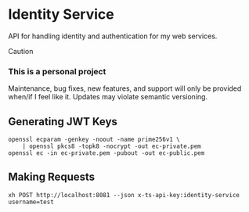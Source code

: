 # Identity Service

API for handling identity and authentication for my web services.

> [!CAUTION]
>
> ### This is a personal project
>
> Maintenance, bug fixes, new features, and support will only be provided when/if I feel like it.
> Updates may violate semantic versioning.

## Generating JWT Keys

```
openssl ecparam -genkey -noout -name prime256v1 \
    | openssl pkcs8 -topk8 -nocrypt -out ec-private.pem
openssl ec -in ec-private.pem -pubout -out ec-public.pem
```

## Making Requests

```
xh POST http://localhost:8081 --json x-ts-api-key:identity-service username=test
```
